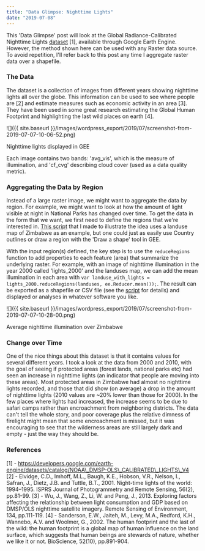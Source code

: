 ```yaml
---
title: "Data Glimpse: Nighttime Lights"
date: "2019-07-08"
---
```


This 'Data Glimpse' post will look at the Global Radiance-Calibrated Nighttime Lights [dataset](https://developers.google.com/earth-engine/datasets/catalog/NOAA_DMSP-OLS_CALIBRATED_LIGHTS_V4) \[1\], available through Google Earth Engine. However, the method shown here can be used with any Raster data source. To avoid repetition, I'll refer back to this post any time I aggregate raster data over a shapefile.

### The Data

The dataset is a collection of images from different years showing nighttime lights all over the globe. This information can be used to see where people are \[2\] and estimate measures such as economic activity in an area \[3\]. They have been used in some great research estimating the Global Human Footprint and highlighting the last wild places on earth \[4\].

![]({{ site.baseurl }}/images/wordpress_export/2019/07/screenshot-from-2019-07-07-10-06-52.png)

Nighttime lights displayed in GEE

Each image contains two bands: 'avg\_vis', which is the measure of illumination, and 'cf\_cvg' describing cloud cover (used as a data quality metric).

### Aggregating the Data by Region

Instead of a large raster image, we might want to aggregate the data by region. For example, we might want to look at how the amount of light visible at night in National Parks has changed over time. To get the data in the form that we want, we first need to define the regions that we're interested in. [This script](https://code.earthengine.google.com/d82fba85f9bed557fd58c650cb7a38cd) that I made to illustrate the idea uses a landuse map of Zimbabwe as an example, but one could just as easily use Country outlines or draw a region with the 'Draw a shape' tool in GEE.

With the input region(s) defined, the key step is to use the `reduceRegions` function to add properties to each feature (area) that summarize the underlying raster. For example, with an image of nighttime illumination in the year 2000 called 'lights\_2000' and the landuses map, we can add the mean illumination in each area with `var landuse_with_lights = lights_2000.reduceRegions(landuses, ee.Reducer.mean());`. The result can be exported as a shapefile or CSV file (see the [script](https://code.earthengine.google.com/d82fba85f9bed557fd58c650cb7a38cd) for details) and displayed or analyses in whatever software you like.

![]({{ site.baseurl }}/images/wordpress_export/2019/07/screenshot-from-2019-07-07-10-28-00.png)

Average nighttime illumination over Zimbabwe

### Change over Time

One of the nice things about this dataset is that it contains values for several different years. I took a look at the data from 2000 and 2010, with the goal of seeing if protected areas (forest lands, national parks etc) had seen an increase in nighttime lights (an indicator that people are moving into these areas). Most protected areas in Zimbabwe had almost no nighttime lights recorded, and those that did show (on average) a drop in the amount of nighttime lights (2010 values are ~20% lower than those for 2000). In the few places where lights had increased, the increase seems to be due to safari camps rather than encroachment from neighboring districts. The data can't tell the whole story, and poor coverage plus the relative dimness of firelight might mean that some encroachment is missed, but it was encouraging to see that the wilderness areas are still largely dark and empty - just the way they should be.

### References

\[1\] - https://developers.google.com/earth-engine/datasets/catalog/NOAA\_DMSP-OLS\_CALIBRATED\_LIGHTS\_V4  
\[2\] - Elvidge, C.D., Imhoff, M.L., Baugh, K.E., Hobson, V.R., Nelson, I., Safran, J., Dietz, J.B. and Tuttle, B.T., 2001. Night-time lights of the world: 1994–1995. ISPRS Journal of Photogrammetry and Remote Sensing, 56(2), pp.81-99. 
\[3\] - Wu, J., Wang, Z., Li, W. and Peng, J., 2013. Exploring factors affecting the relationship between light consumption and GDP based on DMSP/OLS nighttime satellite imagery. Remote Sensing of Environment, 134, pp.111-119. 
\[4\] - Sanderson, E.W., Jaiteh, M., Levy, M.A., Redford, K.H., Wannebo, A.V. and Woolmer, G., 2002. The human footprint and the last of the wild: the human footprint is a global map of human influence on the land surface, which suggests that human beings are stewards of nature, whether we like it or not. BioScience, 52(10), pp.891-904.
